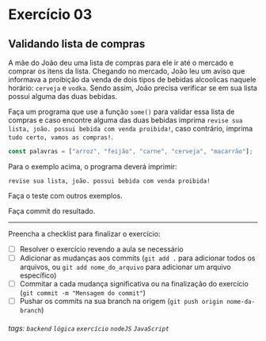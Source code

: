 # Exercício 03

## Validando lista de compras

A mãe do João deu uma lista de compras para ele ir até o mercado e comprar os itens da lista. Chegando no mercado, João leu um aviso que informava a proibição da venda de dois tipos de bebidas alcoolicas naquele horário: `cerveja` e `vodka`. Sendo assim, João precisa verificar se em sua lista possui alguma das duas bebidas.

Faça um programa que use a função `some()` para validar essa lista de compras e caso encontre alguma das duas bebidas imprima `revise sua lista, joão. possui bebida com venda proibida!`, caso contrário, imprima `tudo certo, vamos as compras!`.

```javascript
const palavras = ["arroz", "feijão", "carne", "cerveja", "macarrão"];
```

Para o exemplo acima, o programa deverá imprimir:

```
revise sua lista, joão. possui bebida com venda proibida!
```

Faça o teste com outros exemplos.

Faça commit do resultado.

---

Preencha a checklist para finalizar o exercício:

- [ ] Resolver o exercício revendo a aula se necessário
- [ ] Adicionar as mudanças aos commits (`git add .` para adicionar todos os arquivos, ou `git add nome_do_arquivo` para adicionar um arquivo específico)
- [ ] Commitar a cada mudança significativa ou na finalização do exercício (`git commit -m "Mensagem do commit"`)
- [ ] Pushar os commits na sua branch na origem (`git push origin nome-da-branch`)

###### tags: `backend` `lógica` `exercício` `nodeJS` `JavaScript`
